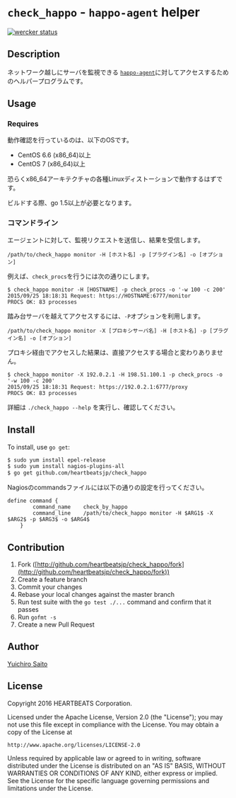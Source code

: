 # `check_happo` - `happo-agent` helper

[![wercker status](https://app.wercker.com/status/29388c3fe43b1bb6cfb75b828a70f104/s/ "wercker status")](https://app.wercker.com/project/byKey/29388c3fe43b1bb6cfb75b828a70f104)

## Description

ネットワーク越しにサーバを監視できる [`happo-agent`](https://github.com/heartbeatsjp/happo-agent)に対してアクセスするためのヘルパープログラムです。


## Usage

### Requires

動作確認を行っているのは、以下のOSです。

- CentOS 6.6 (x86_64)以上
- CentOS 7 (x86_64)以上

恐らくx86_64アーキテクチャの各種Linuxディストーションで動作するはずです。

ビルドする際、go 1.5以上が必要となります。

### コマンドライン

エージェントに対して、監視リクエストを送信し、結果を受信します。

```
/path/to/check_happo monitor -H [ホスト名] -p [プラグイン名] -o [オプション]
```

例えば、`check_procs`を行うには次の通りにします。

```
$ check_happo monitor -H [HOSTNAME] -p check_procs -o '-w 100 -c 200'
2015/09/25 18:18:31 Request: https://HOSTNAME:6777/monitor
PROCS OK: 83 processes
```

踏み台サーバを越えてアクセスするには、`-P`オプションを利用します。
```
/path/to/check_happo monitor -X [プロキシサーバ名] -H [ホスト名] -p [プラグイン名] -o [オプション]
```

プロキシ経由でアクセスした結果は、直接アクセスする場合と変わりありません。

```
$ check_happo monitor -X 192.0.2.1 -H 198.51.100.1 -p check_procs -o '-w 100 -c 200'
2015/09/25 18:18:31 Request: https://192.0.2.1:6777/proxy
PROCS OK: 83 processes
```

詳細は `./check_happo --help` を実行し、確認してください。


## Install

To install, use `go get`:

```bash
$ sudo yum install epel-release
$ sudo yum install nagios-plugins-all
$ go get github.com/heartbeatsjp/check_happo
```

Nagiosのcommandsファイルには以下の通りの設定を行ってください。

```
define command {
        command_name    check_by_happo
        command_line    /path/to/check_happo monitor -H $ARG1$ -X $ARG2$ -p $ARG3$ -o $ARG4$
    }
```


## Contribution

1. Fork ([http://github.com/heartbeatsjp/check_happo/fork](http://github.com/heartbeatsjp/check_happo/fork))
1. Create a feature branch
1. Commit your changes
1. Rebase your local changes against the master branch
1. Run test suite with the `go test ./...` command and confirm that it passes
1. Run `gofmt -s`
1. Create a new Pull Request


## Author

[Yuichiro Saito](https://github.com/koemu)

## License

Copyright 2016 HEARTBEATS Corporation.

Licensed under the Apache License, Version 2.0 (the "License"); you may not use this file except in compliance with the License. You may obtain a copy of the License at

    http://www.apache.org/licenses/LICENSE-2.0

Unless required by applicable law or agreed to in writing, software distributed under the License is distributed on an "AS IS" BASIS, WITHOUT WARRANTIES OR CONDITIONS OF ANY KIND, either express or implied. See the License for the specific language governing permissions and limitations under the License.
